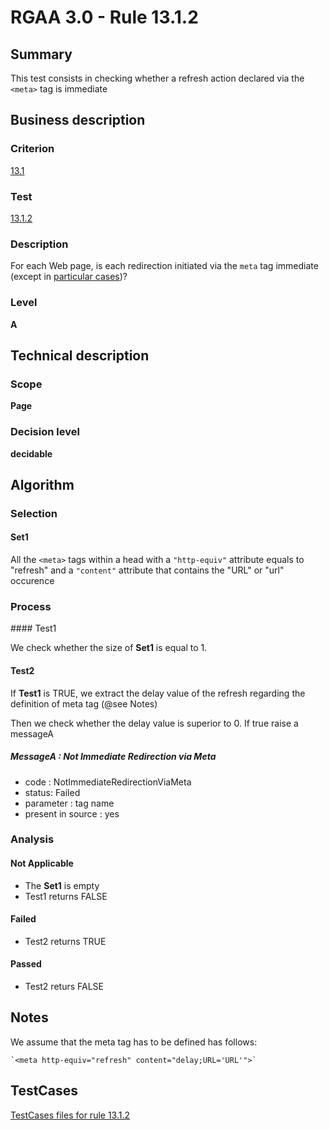 # RGAA 3.0 -  Rule 13.1.2

## Summary

This test consists in checking whether a refresh action declared via the
`<meta>` tag is immediate

## Business description

### Criterion

[13.1](http://disic.github.io/rgaa_referentiel_en/RGAA3.0_Criteria_English_version_v1.html#crit-13-1)

### Test

[13.1.2](http://disic.github.io/rgaa_referentiel_en/RGAA3.0_Criteria_English_version_v1.html#test-13-1-2)

### Description
For each Web page, is
    each redirection initiated via the <code>meta</code> tag
    immediate (except in <a title="Particular cases for criterion 13.1" href="http://disic.github.io/rgaa_referentiel_en/RGAA3.0_Particular_cases_English_version_v1.html#cpCrit13-1">particular cases</a>)? 


### Level

**A**

## Technical description

### Scope

**Page**

### Decision level

**decidable**

## Algorithm

### Selection

#### Set1

All the `<meta>` tags within a head with a `"http-equiv"` attribute
equals to "refresh" and a `"content"` attribute that contains the "URL" or
"url" occurence

### Process

#### Test1

We check whether the size of **Set1** is equal to 1.

#### Test2

If **Test1** is TRUE, we extract the delay value of the refresh regarding
the definition of meta tag (@see Notes)

Then we check whether the delay value is superior to 0. If true raise a
messageA

##### MessageA : Not Immediate Redirection via Meta

-   code : NotImmediateRedirectionViaMeta
-   status: Failed
-   parameter : tag name
-   present in source : yes

### Analysis

#### Not Applicable

-   The **Set1** is empty
-   Test1 returns FALSE

#### Failed

-   Test2 returns TRUE

#### Passed

-   Test2 returs FALSE

## Notes

We assume that the meta tag has to be defined has follows:

    `<meta http-equiv="refresh" content="delay;URL='URL'">`



##  TestCases 

[TestCases files for rule 13.1.2](https://github.com/Asqatasun/Asqatasun/tree/master/rules/rules-rgaa3.0/src/test/resources/testcases/rgaa30/Rgaa30Rule130102/) 


